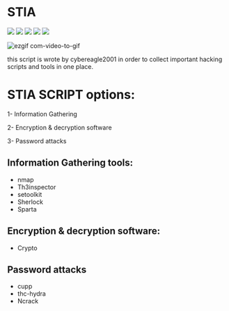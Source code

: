 # STIA

  <a target="_blank" href="LICENSE" title="License: MIT"><img src="https://img.shields.io/badge/License-MIT-blue.svg"></a>
  <a target="_blank" href="Version" title="Version"><img src="https://img.shields.io/badge/version-0.1-GREEN"></a>
  <a target="_blank" href="Language" title="Language"><img src="https://img.shields.io/badge/language-perl-RED"></a>
  <a target="_blank" href="Language" title="Language"><img src="https://img.shields.io/badge/language-python3-BLUE"></a>
  <a target="_blank" href="Language" title="Language"><img src="https://img.shields.io/badge/language-bash-GREEN"></a>
  
![ezgif com-video-to-gif](https://user-images.githubusercontent.com/63789665/80873462-37fddd80-8ca8-11ea-9255-b12bff7167bb.gif)

this script is wrote by cybereagle2001 in order to collect important hacking scripts and tools in one place.
# STIA SCRIPT options: 
1- Information Gathering

2- Encryption & decryption software

3- Password attacks

## Information Gathering tools:

* nmap
* Th3inspector
* setoolkit
* Sherlock
* Sparta

## Encryption & decryption software:

* Crypto

## Password attacks

* cupp
* thc-hydra
* Ncrack
